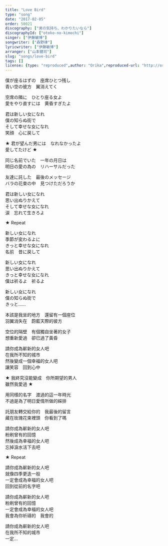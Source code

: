 ```yaml
---
title: "Love Bird"
type: "song"
date: "2017-02-05"
order: 50021
discography: ["男の気持ち、わかりたいなら"]
discographyId: ["otoko-no-kimochi"]
singer: ["伊藤敏博"]
songwriter: ["森野律"]
lyricwriter: ["伊藤敏博"]
arranger: ["山本健司"]
slug: "songs/love-bird"
tags: []
license: {type: "reproduced",author: "Orika",reproduced-url: "http://orikamushi.myweb.hinet.net",reproduced-website: "織歌蟲"}
---
```


僕が座るはずの　座席ひとつ残し  
青い空の彼方　翼消えてく  
  
空席の隣に　ひとり座る女よ  
愛をやり直すには　黄昏すぎたよ  
  
君は新しい女になれ  
僕の知らぬ街で  
そして幸せな女になれ  
笑顔　心に戻して  
  
★ 君が望んだ男には　なれなかったよ  
愛してたけど ★  
  
同じ名前でいた　一年の月日は  
明日の愛の為の　リハーサルだった  
  
友達に託した　最後のメッセージ  
バラの花束の中　見つけただろうか  
  
君は新しい女になれ  
思い出ぬりかえて  
そして幸せな女になれ  
涙　忘れて生きろよ  
  
★ Repeat  
  
新しい女になれ  
季節が変わるよに  
きっと幸せな女になれ  
名前　昔に戻して  
  
新しい女になれ  
思い出ぬりかえて  
きっと幸せな女になれ  
僕は祈るよ　祈るよ  
  
新しい女になれ  
僕の知らぬ街で  
きっと......  
  
本該是我坐的地方　還留有一個座位  
羽翼消失在　蔚藍天際的彼方  
  
空位的隔壁　有個獨自坐著的女子  
想重新愛過　卻已過了黃昏  
  
請你成為嶄新的女人吧  
在我所不知的城市  
然後變成一個幸福的女人吧  
讓笑容　回到心中  
  
★ 我終究沒能變成　你所期望的男人  
雖然我愛過 ★  
  
用同樣的名字　渡過的這一年時光  
不過是為了明日愛情所做的綵排  
  
託朋友轉交給你的　我最後的留言  
藏在玫瑰花束裡頭　你看到了嗎  
  
請你成為嶄新的女人吧  
粉刷曾有的回憶  
然後成為幸福的女人吧  
忘掉淚水活下去吧  
  
★ Repeat  
  
請你成為嶄新的女人吧  
就像四季更迭一般  
一定會成為幸福的女人吧  
回到從前的名字吧  
  
請你成為嶄新的女人吧  
粉刷曾有的回憶  
一定會成為幸福的女人吧  
我會為你祈禱的　我會的  
  
請你成為嶄新的女人吧  
在我所不知的城市  
一定...
